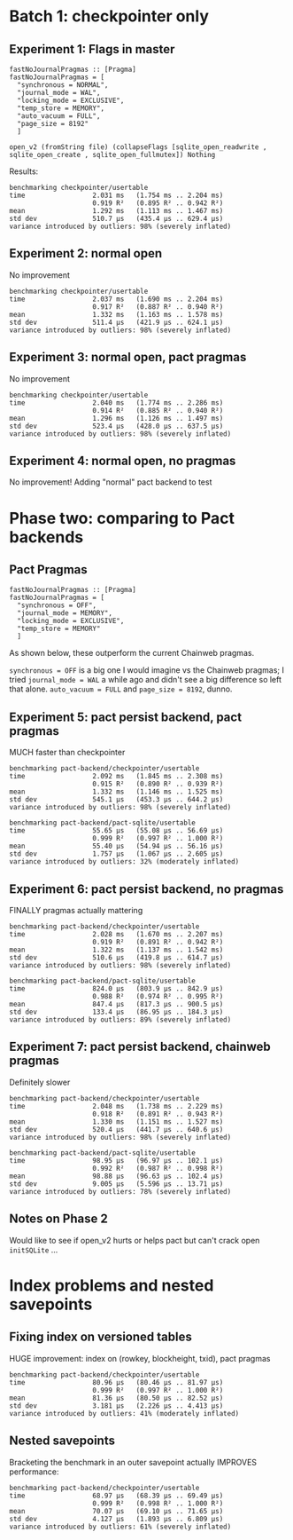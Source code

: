 # Batch 1: checkpointer only

## Experiment 1: Flags in master

```
fastNoJournalPragmas :: [Pragma]
fastNoJournalPragmas = [
  "synchronous = NORMAL",
  "journal_mode = WAL",
  "locking_mode = EXCLUSIVE",
  "temp_store = MEMORY",
  "auto_vacuum = FULL",
  "page_size = 8192"
  ]
```

```
open_v2 (fromString file) (collapseFlags [sqlite_open_readwrite , sqlite_open_create , sqlite_open_fullmutex]) Nothing
```

Results:

```
benchmarking checkpointer/usertable
time                 2.031 ms   (1.754 ms .. 2.204 ms)
                     0.919 R²   (0.895 R² .. 0.942 R²)
mean                 1.292 ms   (1.113 ms .. 1.467 ms)
std dev              510.7 μs   (435.4 μs .. 629.4 μs)
variance introduced by outliers: 98% (severely inflated)
```

## Experiment 2: normal open

No improvement

```
benchmarking checkpointer/usertable
time                 2.037 ms   (1.690 ms .. 2.204 ms)
                     0.917 R²   (0.887 R² .. 0.940 R²)
mean                 1.332 ms   (1.163 ms .. 1.578 ms)
std dev              511.4 μs   (421.9 μs .. 624.1 μs)
variance introduced by outliers: 98% (severely inflated)

```

## Experiment 3: normal open, pact pragmas

No improvement

```
benchmarking checkpointer/usertable
time                 2.040 ms   (1.774 ms .. 2.286 ms)
                     0.914 R²   (0.885 R² .. 0.940 R²)
mean                 1.296 ms   (1.126 ms .. 1.497 ms)
std dev              523.4 μs   (428.0 μs .. 637.5 μs)
variance introduced by outliers: 98% (severely inflated)
```

## Experiment 4: normal open, no pragmas

 No improvement! Adding "normal" pact backend to test

# Phase two: comparing to Pact backends

## Pact Pragmas

```
fastNoJournalPragmas :: [Pragma]
fastNoJournalPragmas = [
  "synchronous = OFF",
  "journal_mode = MEMORY",
  "locking_mode = EXCLUSIVE",
  "temp_store = MEMORY"
  ]
```

As shown below, these outperform the current Chainweb pragmas.

`synchronous = OFF` is a big one I would imagine vs the Chainweb pragmas; I tried
`journal_mode = WAL` a while ago and didn't see a big difference so left that alone.
`auto_vacuum = FULL` and `page_size = 8192`, dunno.


## Experiment 5: pact persist backend, pact pragmas

MUCH faster than checkpointer

```
benchmarking pact-backend/checkpointer/usertable
time                 2.092 ms   (1.845 ms .. 2.308 ms)
                     0.915 R²   (0.890 R² .. 0.939 R²)
mean                 1.332 ms   (1.146 ms .. 1.525 ms)
std dev              545.1 μs   (453.3 μs .. 644.2 μs)
variance introduced by outliers: 98% (severely inflated)

benchmarking pact-backend/pact-sqlite/usertable
time                 55.65 μs   (55.08 μs .. 56.69 μs)
                     0.999 R²   (0.997 R² .. 1.000 R²)
mean                 55.40 μs   (54.94 μs .. 56.16 μs)
std dev              1.757 μs   (1.067 μs .. 2.605 μs)
variance introduced by outliers: 32% (moderately inflated)
```

## Experiment 6: pact persist backend, no pragmas

FINALLY pragmas actually mattering

```
benchmarking pact-backend/checkpointer/usertable
time                 2.028 ms   (1.670 ms .. 2.207 ms)
                     0.919 R²   (0.891 R² .. 0.942 R²)
mean                 1.322 ms   (1.137 ms .. 1.542 ms)
std dev              510.6 μs   (419.8 μs .. 614.7 μs)
variance introduced by outliers: 98% (severely inflated)

benchmarking pact-backend/pact-sqlite/usertable
time                 824.0 μs   (803.9 μs .. 842.9 μs)
                     0.988 R²   (0.974 R² .. 0.995 R²)
mean                 847.4 μs   (817.3 μs .. 900.5 μs)
std dev              133.4 μs   (86.95 μs .. 184.3 μs)
variance introduced by outliers: 89% (severely inflated)
```

## Experiment 7: pact persist backend, chainweb pragmas

Definitely slower

```
benchmarking pact-backend/checkpointer/usertable
time                 2.048 ms   (1.738 ms .. 2.229 ms)
                     0.918 R²   (0.891 R² .. 0.943 R²)
mean                 1.330 ms   (1.151 ms .. 1.527 ms)
std dev              520.4 μs   (441.7 μs .. 640.6 μs)
variance introduced by outliers: 98% (severely inflated)

benchmarking pact-backend/pact-sqlite/usertable
time                 98.95 μs   (96.97 μs .. 102.1 μs)
                     0.992 R²   (0.987 R² .. 0.998 R²)
mean                 98.88 μs   (96.63 μs .. 102.4 μs)
std dev              9.005 μs   (5.596 μs .. 13.71 μs)
variance introduced by outliers: 78% (severely inflated)
```

## Notes on Phase 2

Would like to see if open_v2 hurts or helps pact but can't crack open `initSQLite` ...

# Index problems and nested savepoints

## Fixing index on versioned tables

HUGE improvement: index on (rowkey, blockheight, txid), pact pragmas

```
benchmarking pact-backend/checkpointer/usertable
time                 80.96 μs   (80.46 μs .. 81.97 μs)
                     0.999 R²   (0.997 R² .. 1.000 R²)
mean                 81.36 μs   (80.50 μs .. 82.52 μs)
std dev              3.181 μs   (2.226 μs .. 4.413 μs)
variance introduced by outliers: 41% (moderately inflated)
```

## Nested savepoints

Bracketing the benchmark in an outer savepoint actually IMPROVES performance:

```
benchmarking pact-backend/checkpointer/usertable
time                 68.97 μs   (68.39 μs .. 69.49 μs)
                     0.999 R²   (0.998 R² .. 1.000 R²)
mean                 70.07 μs   (69.10 μs .. 71.65 μs)
std dev              4.127 μs   (1.893 μs .. 6.809 μs)
variance introduced by outliers: 61% (severely inflated)
```
